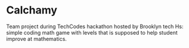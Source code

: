 # Calchamy
Team project during TechCodes hackathon hosted by Brooklyn tech Hs: simple coding math game with levels that is supposed to help student improve at mathematics. 
